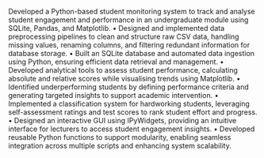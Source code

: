 Developed a Python-based student monitoring system to track and analyse student engagement and performance in an undergraduate module using SQLite, Pandas, and Matplotlib.
•
Designed and implemented data preprocessing pipelines to clean and structure raw CSV data, handling missing values, renaming columns, and filtering redundant information for database storage.
•
Built an SQLite database and automated data ingestion using Python, ensuring efficient data retrieval and management.
•
Developed analytical tools to assess student performance, calculating absolute and relative scores while visualising trends using Matplotlib.
•
Identified underperforming students by defining performance criteria and generating targeted insights to support academic intervention.
•
Implemented a classification system for hardworking students, leveraging self-assessment ratings and test scores to rank student effort and progress.
•
Designed an interactive GUI using IPyWidgets, providing an intuitive interface for lecturers to access student engagement insights.
•
Developed reusable Python functions to support modularity, enabling seamless integration across multiple scripts and enhancing system scalability.
